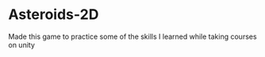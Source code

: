 # Asteroids-2D
Made this game to practice some of the skills I learned while taking courses on unity
